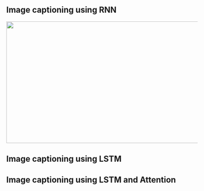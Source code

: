 ## Image captioning using RNN ##
<p align="center">
  <img height="320" width="800" src="https://github.com/RishikeshDhayarkar/cs224n/blob/master/a5/git_pics/test_es.png">
</p>

## Image captioning using LSTM ##

## Image captioning using LSTM and Attention ##
